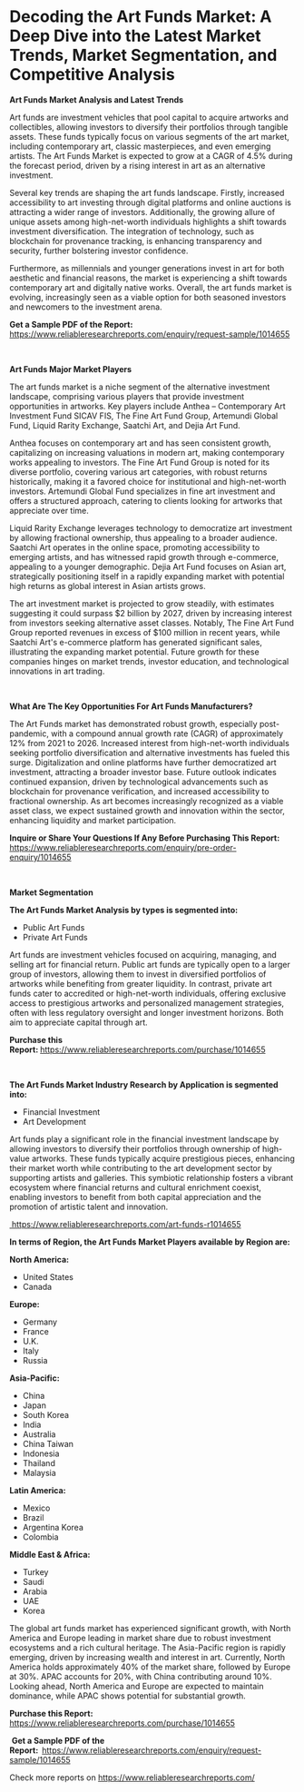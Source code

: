 <p><h1>Decoding the Art Funds Market: A Deep Dive into the Latest Market Trends, Market Segmentation, and Competitive Analysis</h1></p><p><strong>Art Funds Market Analysis and Latest Trends</strong></p>
<p><p>Art funds are investment vehicles that pool capital to acquire artworks and collectibles, allowing investors to diversify their portfolios through tangible assets. These funds typically focus on various segments of the art market, including contemporary art, classic masterpieces, and even emerging artists. The Art Funds Market is expected to grow at a CAGR of 4.5% during the forecast period, driven by a rising interest in art as an alternative investment. </p><p>Several key trends are shaping the art funds landscape. Firstly, increased accessibility to art investing through digital platforms and online auctions is attracting a wider range of investors. Additionally, the growing allure of unique assets among high-net-worth individuals highlights a shift towards investment diversification. The integration of technology, such as blockchain for provenance tracking, is enhancing transparency and security, further bolstering investor confidence. </p><p>Furthermore, as millennials and younger generations invest in art for both aesthetic and financial reasons, the market is experiencing a shift towards contemporary art and digitally native works. Overall, the art funds market is evolving, increasingly seen as a viable option for both seasoned investors and newcomers to the investment arena.</p></p>
<p><strong>Get a Sample PDF of the Report:&nbsp;</strong> <a href="https://www.reliableresearchreports.com/enquiry/request-sample/1014655?utm_campaign=2283&utm_medium=2&utm_source=Github&utm_content=ia&utm_term=06032025&utm_id=art-funds">https://www.reliableresearchreports.com/enquiry/request-sample/1014655</a></p>
<p>&nbsp;</p>
<p><strong>Art Funds Major Market Players</strong></p>
<p><p>The art funds market is a niche segment of the alternative investment landscape, comprising various players that provide investment opportunities in artworks. Key players include Anthea – Contemporary Art Investment Fund SICAV FIS, The Fine Art Fund Group, Artemundi Global Fund, Liquid Rarity Exchange, Saatchi Art, and Dejia Art Fund. </p><p>Anthea focuses on contemporary art and has seen consistent growth, capitalizing on increasing valuations in modern art, making contemporary works appealing to investors. The Fine Art Fund Group is noted for its diverse portfolio, covering various art categories, with robust returns historically, making it a favored choice for institutional and high-net-worth investors. Artemundi Global Fund specializes in fine art investment and offers a structured approach, catering to clients looking for artworks that appreciate over time.</p><p>Liquid Rarity Exchange leverages technology to democratize art investment by allowing fractional ownership, thus appealing to a broader audience. Saatchi Art operates in the online space, promoting accessibility to emerging artists, and has witnessed rapid growth through e-commerce, appealing to a younger demographic. Dejia Art Fund focuses on Asian art, strategically positioning itself in a rapidly expanding market with potential high returns as global interest in Asian artists grows.</p><p>The art investment market is projected to grow steadily, with estimates suggesting it could surpass $2 billion by 2027, driven by increasing interest from investors seeking alternative asset classes. Notably, The Fine Art Fund Group reported revenues in excess of $100 million in recent years, while Saatchi Art's e-commerce platform has generated significant sales, illustrating the expanding market potential. Future growth for these companies hinges on market trends, investor education, and technological innovations in art trading.</p></p>
<p>&nbsp;</p>
<p><strong>What Are The Key Opportunities For Art Funds Manufacturers?</strong></p>
<p><p>The Art Funds market has demonstrated robust growth, especially post-pandemic, with a compound annual growth rate (CAGR) of approximately 12% from 2021 to 2026. Increased interest from high-net-worth individuals seeking portfolio diversification and alternative investments has fueled this surge. Digitalization and online platforms have further democratized art investment, attracting a broader investor base. Future outlook indicates continued expansion, driven by technological advancements such as blockchain for provenance verification, and increased accessibility to fractional ownership. As art becomes increasingly recognized as a viable asset class, we expect sustained growth and innovation within the sector, enhancing liquidity and market participation.</p></p>
<p><strong>Inquire or Share Your Questions If Any Before Purchasing This Report:</strong> <a href="https://www.reliableresearchreports.com/enquiry/pre-order-enquiry/1014655?utm_campaign=2283&utm_medium=2&utm_source=Github&utm_content=ia&utm_term=06032025&utm_id=art-funds">https://www.reliableresearchreports.com/enquiry/pre-order-enquiry/1014655</a></p>
<p>&nbsp;</p>
<p><strong>Market Segmentation</strong></p>
<p><strong>The Art Funds Market Analysis by types is segmented into:</strong></p>
<p><ul><li>Public Art Funds</li><li>Private Art Funds</li></ul></p>
<p><p>Art funds are investment vehicles focused on acquiring, managing, and selling art for financial return. Public art funds are typically open to a larger group of investors, allowing them to invest in diversified portfolios of artworks while benefiting from greater liquidity. In contrast, private art funds cater to accredited or high-net-worth individuals, offering exclusive access to prestigious artworks and personalized management strategies, often with less regulatory oversight and longer investment horizons. Both aim to appreciate capital through art.</p></p>
<p><strong>Purchase this Report:&nbsp;</strong><a href="https://www.reliableresearchreports.com/purchase/1014655?utm_campaign=2283&utm_medium=2&utm_source=Github&utm_content=ia&utm_term=06032025&utm_id=art-funds">https://www.reliableresearchreports.com/purchase/1014655</a></p>
<p>&nbsp;</p>
<p><strong>The Art Funds Market Industry Research by Application is segmented into:</strong></p>
<p><ul><li>Financial Investment</li><li>Art Development</li></ul></p>
<p><p>Art funds play a significant role in the financial investment landscape by allowing investors to diversify their portfolios through ownership of high-value artworks. These funds typically acquire prestigious pieces, enhancing their market worth while contributing to the art development sector by supporting artists and galleries. This symbiotic relationship fosters a vibrant ecosystem where financial returns and cultural enrichment coexist, enabling investors to benefit from both capital appreciation and the promotion of artistic talent and innovation.</p></p>
<p><a href="https://www.reliableresearchreports.com/art-funds-r1014655?utm_campaign=2283&utm_medium=2&utm_source=Github&utm_content=ia&utm_term=06032025&utm_id=art-funds">&nbsp;https://www.reliableresearchreports.com/art-funds-r1014655</a></p>
<p><strong>In terms of Region, the Art Funds Market Players available by Region are:</strong></p>
<p>
    <p> <strong> North America: </strong>
        <ul>
            <li>United States</li>
            <li>Canada</li>
        </ul>
        </p> 
    <p> <strong> Europe: </strong>
        <ul>
            <li>Germany</li>
            <li>France</li>
            <li>U.K.</li>
            <li>Italy</li>
            <li>Russia</li>
        </ul>
        </p> 
    <p> <strong> Asia-Pacific: </strong>
        <ul>
            <li>China</li>
            <li>Japan</li>
            <li>South Korea</li>
            <li>India</li>
            <li>Australia</li>
            <li>China Taiwan</li>
            <li>Indonesia</li>
            <li>Thailand</li>
            <li>Malaysia</li>
        </ul>
        </p> 
    <p> <strong> Latin America: </strong>
        <ul>
            <li>Mexico</li>
            <li>Brazil</li>
            <li>Argentina Korea</li>
            <li>Colombia</li>
        </ul>
        </p> 
    <p> <strong> Middle East & Africa: </strong>
        <ul>
            <li>Turkey</li>
            <li>Saudi</li>
            <li>Arabia</li>
            <li>UAE</li>
            <li>Korea</li>
        </ul>
    </p>
    </p>
<p><p>The global art funds market has experienced significant growth, with North America and Europe leading in market share due to robust investment ecosystems and a rich cultural heritage. The Asia-Pacific region is rapidly emerging, driven by increasing wealth and interest in art. Currently, North America holds approximately 40% of the market share, followed by Europe at 30%. APAC accounts for 20%, with China contributing around 10%. Looking ahead, North America and Europe are expected to maintain dominance, while APAC shows potential for substantial growth.</p></p>
<p><strong>Purchase this Report: </strong><a href="https://www.reliableresearchreports.com/purchase/1014655?utm_campaign=2283&utm_medium=2&utm_source=Github&utm_content=ia&utm_term=06032025&utm_id=art-funds">https://www.reliableresearchreports.com/purchase/1014655</a></p>
<p>&nbsp;<strong>Get a Sample PDF of the Report:&nbsp;&nbsp;</strong><a href="https://www.reliableresearchreports.com/enquiry/request-sample/1014655?utm_campaign=2283&utm_medium=2&utm_source=Github&utm_content=ia&utm_term=06032025&utm_id=art-funds">https://www.reliableresearchreports.com/enquiry/request-sample/1014655</a></p>
<p><strong></strong></p>
<p>Check more reports on <a href="https://www.reliableresearchreports.com/?utm_campaign=2283&utm_medium=2&utm_source=Github&utm_content=ia&utm_term=06032025&utm_id=art-funds">https://www.reliableresearchreports.com/</a></p>
